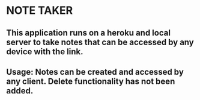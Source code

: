# NOTE TAKER

## This application runs on a heroku and local server to take notes that can be accessed by any device with the link. 

## Usage: Notes can be created and accessed by any client. Delete functionality has not been added. 
